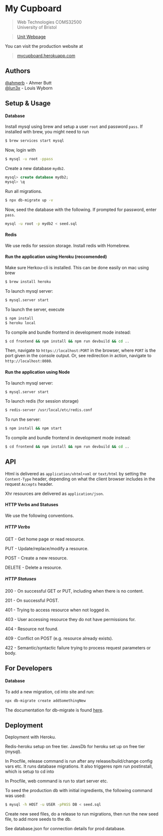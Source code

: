 # My Cupboard 

> Web Technologies COMS32500 \
> University of Bristol

> [Unit Webpage](https://csijh.gitlab.io/COMSM0104/)

You can visit the production website at

> [mycupboard.herokuapp.com](https://mycupboard.herokuapp.com)

## Authors

[@ahmerb](https://www.github.com/ahmerb) - Ahmer Butt \
[@lun3x](https://www.github.com/lun3x) - Louis Wyborn

## Setup & Usage

#### Database

Install mysql using brew and setup a user `root` and password `pass`. If installed with brew, you
might need to run

```bash
$ brew services start mysql
```

Now, login with

```bash
$ mysql -u root -ppass
```

Create a new database `mydb2`.

```sql
mysql> create database mydb2;
mysql> \q
```

Run all migrations.

```bash
$ npx db-migrate up -v
```

Now, seed the database with the following. If prompted for password, enter `pass`.

```bash
mysql -u root -p mydb2 < seed.sql
```

#### Redis

We use redis for session storage. Install redis with Homebrew.

#### Run the application using Heroku (reccomended)

Make sure Herkou-cli is installed. This can be done easily on mac using brew

```bash
$ brew install heroku
```

To launch mysql server:

```bash
$ mysql.server start
```

To launch the server, execute

```bash
$ npm install
$ heroku local
```

To compile and bundle frontend in development mode instead:

```bash
$ cd frontend && npm install && npm run devbuild && cd ..
```

Then, navigate to `https://localhost:PORT` in the browser, where `PORT` is the port given in the console output. Or, see redirection in action, navigate to `http://localhost:8080`.

#### Run the application using Node

To launch mysql server:

```bash
$ mysql.server start
```

To launch redis (for session storage)

```bash
$ redis-server /usr/local/etc/redis.conf
```

To run the server:

```bash
$ npm install && npm start
```

To compile and bundle frontend in development mode instead:

```bash
$ cd frontend && npm install && npm run devbuild && cd ..
```

## API

Html is delivered as `application/xhtml+xml` or `text/html` by setting the `Content-Type` header, depending on what the client browser includes in the request `Accepts` header.

Xhr resources are delivered as `application/json`.

#### HTTP Verbs and Statuses

We use the following conventions.

##### HTTP Verbs

GET - Get home page or read resource.

PUT - Update/replace/modify a resource.

POST - Create a new resource.

DELETE - Delete a resource.

##### HTTP Statuses

200 - On successful GET or PUT, including when there is no content.

201 - On successful POST.

401 - Trying to access resource when not logged in.

403 - User accessing resource they do not have permissions for.

404 - Resource not found.

409 - Conflict on POST (e.g. resource already exists).

422 - Semantic/syntactic failure trying to process request parameters or body.

## For Developers

#### Database

To add a new migration, cd into site and run:

```bash
npx db-migrate create addSomethingNew
```

The documentation for db-migrate is found [here](https://db-migrate.readthedocs.io/en/latest/).


## Deployment

Deployment with Heroku.

Redis-heroku setup on free tier.
JawsDb for heroku set up on free tier (mysql).

In Procfile, release command is run after any release/build/change config vars etc.
It runs database migrations.
It also triggeres npm run postinstall, which is setup to cd into

In Procfile, web command is run to start server etc. 

To seed the production db with initial ingredients, the following command was used:

```bash
$ mysql -h HOST -u USER -pPASS DB < seed.sql
```

Create new seed files, do a release to run migrations, then run the new seed file, to add
more seeds to the db.

See database.json for connection details for prod database.
